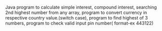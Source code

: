 Java program to calculate simple interest, compound interest,
searching 2nd highest number from any array,
program to convert currency in respective country value.(switch case),
program to find highest of 3 numbers,
program to check valid input pin number( format-ex 443122)

